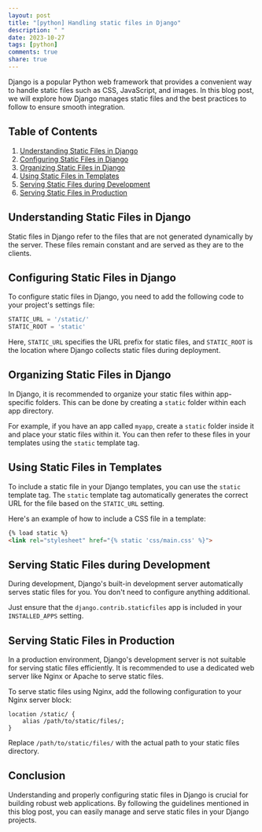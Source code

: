 ```yaml
---
layout: post
title: "[python] Handling static files in Django"
description: " "
date: 2023-10-27
tags: [python]
comments: true
share: true
---
```


Django is a popular Python web framework that provides a convenient way to handle static files such as CSS, JavaScript, and images. In this blog post, we will explore how Django manages static files and the best practices to follow to ensure smooth integration.

## Table of Contents

1. [Understanding Static Files in Django](#understanding-static-files-in-django)
2. [Configuring Static Files in Django](#configuring-static-files-in-django)
3. [Organizing Static Files in Django](#organizing-static-files-in-django)
4. [Using Static Files in Templates](#using-static-files-in-templates)
5. [Serving Static Files during Development](#serving-static-files-during-development)
6. [Serving Static Files in Production](#serving-static-files-in-production)

## Understanding Static Files in Django

Static files in Django refer to the files that are not generated dynamically by the server. These files remain constant and are served as they are to the clients.

## Configuring Static Files in Django

To configure static files in Django, you need to add the following code to your project's settings file:

```python
STATIC_URL = '/static/'
STATIC_ROOT = 'static'
```

Here, `STATIC_URL` specifies the URL prefix for static files, and `STATIC_ROOT` is the location where Django collects static files during deployment.

## Organizing Static Files in Django

In Django, it is recommended to organize your static files within app-specific folders. This can be done by creating a `static` folder within each app directory.

For example, if you have an app called `myapp`, create a `static` folder inside it and place your static files within it. You can then refer to these files in your templates using the `static` template tag.

## Using Static Files in Templates

To include a static file in your Django templates, you can use the `static` template tag. The `static` template tag automatically generates the correct URL for the file based on the `STATIC_URL` setting.

Here's an example of how to include a CSS file in a template:

```html
{% load static %}
<link rel="stylesheet" href="{% static 'css/main.css' %}">
```

## Serving Static Files during Development

During development, Django's built-in development server automatically serves static files for you. You don't need to configure anything additional.

Just ensure that the `django.contrib.staticfiles` app is included in your `INSTALLED_APPS` setting.

## Serving Static Files in Production

In a production environment, Django's development server is not suitable for serving static files efficiently. It is recommended to use a dedicated web server like Nginx or Apache to serve static files.

To serve static files using Nginx, add the following configuration to your Nginx server block:

```nginx
location /static/ {
    alias /path/to/static/files/;
}
```

Replace `/path/to/static/files/` with the actual path to your static files directory.

## Conclusion

Understanding and properly configuring static files in Django is crucial for building robust web applications. By following the guidelines mentioned in this blog post, you can easily manage and serve static files in your Django projects.